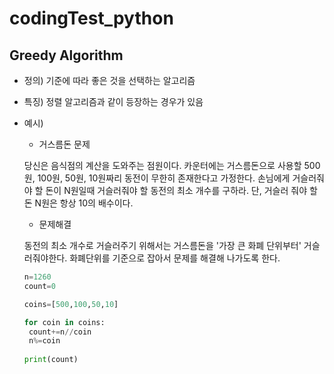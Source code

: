 # codingTest_python

## Greedy Algorithm

* 정의) 기준에 따라 좋은 것을 선택하는 알고리즘

* 특징) 정렬 알고리즘과 같이 등장하는 경우가 있음

* 예시)

  * 거스름돈 문제
  
  당신은 음식점의 계산을 도와주는 점원이다. 카운터에는 거스름돈으로 사용할 500원, 100원, 50원, 10원짜리 동전이 무한히 존재한다고 가정한다.
  손님에게 거슬러줘야 할 돈이 N원일때 거슬러줘야 할 동전의 최소 개수를 구하라. 단, 거슬러 줘야 할 돈 N원은 항상 10의 배수이다.
  
   * 문제해결
   
   동전의 최소 개수로 거슬러주기 위해서는 거스름돈을 '가장 큰 화폐 단위부터' 거슬러줘야한다.
   화폐단위를 기준으로 잡아서 문제를 해결해 나가도록 한다.
   
   ``` Python
   n=1260
   count=0
   
   coins=[500,100,50,10]
   
   for coin in coins:
    count+=n//coin
    n%=coin
    
   print(count)
   
   ```
    
    
    
  

